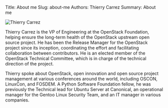 Title: About me
Slug: about-me
Authors: Thierry Carrez
Summary: About me

![Thierry Carrez]({filename}/images/ttx192.jpg)

Thierry Carrez is the VP of Engineering at the OpenStack Foundation,
helping ensure the long-term health of the OpenStack upstream open source
project. He has been the Release Manager for the OpenStack project since
its inception, coordinating the effort and facilitating collaboration between
contributors. He is an elected member of the OpenStack Technical Committee,
which is in charge of the technical direction of the project.

Thierry spoke about OpenStack, open innovation and open source project
management at various conferences around the world, including OSCON, LinuxCon,
and FOSDEM. A Python Software Foundation fellow, he was previously the
Technical lead for Ubuntu Server at Canonical, an operational manager for
the Gentoo Linux Security Team, and an IT manager in various companies.
